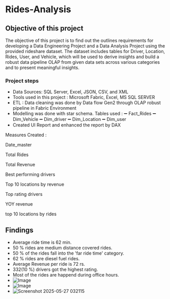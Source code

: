 # Rides-Analysis
## Objective of this project
The objective of this project is to find out the outlines requirements for developing a Data Engineering Project and a Data Analysis Project using the provided rideshare dataset. The dataset includes tables for Driver, Location, Rides, User, and Vehicle, which will be used to derive insights and build a robust data pipeline OLAP from given data sets across various categories and to present meaningful insights.
### Project steps
- Data Sources: SQL Server, Excel, JSON, CSV, and XML
- Tools used in this project : 
 Microsoft Fabric,
 Excel,
 MS SQL SERVER
- ETL : Data cleaning was done by Data flow Gen2 through OLAP robust pipeline in Fabric Environment
- Modelling was done with star schema.
  Tables used :
➖ Fact_Rides
➖ Dim_Vehicle
➖ Dim_driver
➖ Dim_Location
➖ Dim_user
- Created UI Report and enhanced the report by DAX
  
Measures Created : 

Date_master

Total Rides

Total Revenue
 
Best performing drivers

Top 10 locations by revenue

Top rating drivers

 YOY revenue

 top 10 locations by rides

## Findings
- Average ride time is 62 min.
- 50 % rides are medium distance covered rides.
- 50 % of the rides fall into the 'far ride time' category.
- 62 % rides are diesel fuel rides.
- Average Revenue per ride is 72 rs.
- 332(10 %) drivers got the highest rating.
- Most of the rides are happend during office hours. 
- ![Image](https://github.com/user-attachments/assets/efee534e-1a28-4471-9acc-bc0ddb81d0c0)
- ![Image](https://github.com/user-attachments/assets/5fc798ce-2195-42ed-9d5b-cd468ac32802)
- ![Screenshot 2025-05-27 032115](https://github.com/user-attachments/assets/dc83c287-37d4-4cc8-a8a5-f409e5e02154)


 
